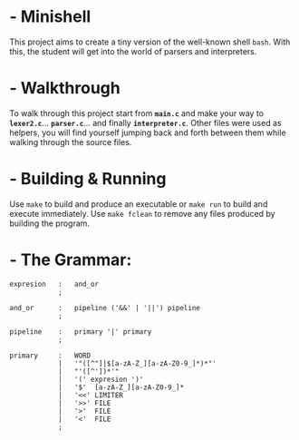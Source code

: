 # - Minishell

This project aims to create a tiny version of the well-known shell `bash`. With this, the student
will get into the world of parsers and interpreters.

# - Walkthrough

To walk through this project start from **`main.c`** and make your way to **`lexer2.c`**... **`parser.c`**...
and finally **`interpreter.c`**. Other files were used as helpers, you will find yourself jumping
back and forth between them while walking through the source files.

# - Building & Running

Use `make` to build and produce an executable or `make run` to build and execute immediately.
Use `make fclean` to remove any files produced by building the program.

# - The Grammar:

```
expresion	:	and_or
			;

and_or		:	pipeline ('&&' | '||') pipeline
			;

pipeline	:	primary '|' primary
			;

primary		:	WORD
			|	'"([^"]|$[a-zA-Z_][a-zA-Z0-9_]*)*"'
			|	"'([^'])*'"
			|	'(' expresion ')'
			|	'$'  [a-zA-Z_][a-zA-Z0-9_]*
			|	'<<' LIMITER
			|	'>>' FILE
			|	'>'	 FILE
			|	'<'	 FILE
			;
```
